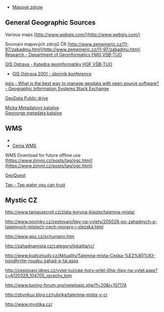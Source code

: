 - [Mapové zdroje](.Sources_CZ.md)


## General Geographic Sources

Various maps [http://www.webgis.com/](http://www.webgis.com/)  

Srovnání mapových zdrojů ČR [http://www.zememeric.cz/11-97/zabadmu.html](http://www.zememeric.cz/11-97/zabadmu.html)  
[Research - Department of Geoinformatics FMG VSB-TUO](https://www.hgf.vsb.cz/548/en/research/)

[GIS Ostrava - Katedra geoinformatiky HGF VŠB-TUO](https://www.hgf.vsb.cz/548/cs/o-katedre/udalosti/gis-ostrava)
- [GIS Ostrava 2001 - sborník konference](http://gisak.vsb.cz/GIS_Ostrava/GIS_Ova_2001/Sbornik/Referaty/langr.htm)

[qgis - What is the best way to manage geodata with open source software? - Geographic Information Systems Stack Exchange](https://gis.stackexchange.com/questions/97378/what-is-the-best-way-to-manage-geodata-with-open-source-software)

[GeoData Public drive](https://mygeodata.cloud/drive/public#)

[Micka Metadatový katalog](https://micka.cenia.cz/)  
[Geonorge metadata katalog](http://www.geonorge.no/geonetwork/srv/no/main.home)


## WMS

- 
- [Cenia WMS](http://geoportal.gov.cz/ArcGIS/services/CENIA/cenia_t_podklad/MapServer/WMSServer)

WMS Download for future offline use [https://www.zimmi.cz/posts/tag/ogc.html](https://www.zimmi.cz/posts/tag/ogc.html)


[GeoQuest](https://geoquest.gg/)

[Tap - Tap water you can trust](https://findtap.com/)


## Mystic CZ

http://www.taniassecret.cz/zlata-koruna-klaster/tajemna-mista/

http://www.novinky.cz/cestovani/tipy-na-vylety/205028-po-zahadnych-a-tajemnych-mistech-cech-moravy-i-slezska.html

http://www.gpz.cz/schumann.htm

http://zahadnamista.cz/category/lokalita/cr/

http://www.kudyznudy.cz/Aktuality/Tajemna-mista-Ceska-%E2%80%93-poodhrnte-rousku-zahad-a-taj.aspx

http://cestovani.idnes.cz/vylet-luzicke-hory-ortel-0hq-/tipy-na-vylet.aspx?c=A120329_104705_igcechy_tom

http://www.tuning-forum.org/viewtopic.php?f=20&t=107174

http://zbynkuv.blog.cz/rubrika/tajemna-mista-v-cr

http://www.mystika.cz/



